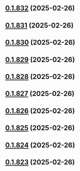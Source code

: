 ## [0.1.832](https://github.com/binary-braids/terraform-oracle/compare/v0.1.831...v0.1.832) (2025-02-26)



## [0.1.831](https://github.com/binary-braids/terraform-oracle/compare/v0.1.830...v0.1.831) (2025-02-26)



## [0.1.830](https://github.com/binary-braids/terraform-oracle/compare/v0.1.829...v0.1.830) (2025-02-26)



## [0.1.829](https://github.com/binary-braids/terraform-oracle/compare/v0.1.828...v0.1.829) (2025-02-26)



## [0.1.828](https://github.com/binary-braids/terraform-oracle/compare/v0.1.827...v0.1.828) (2025-02-26)



## [0.1.827](https://github.com/binary-braids/terraform-oracle/compare/v0.1.826...v0.1.827) (2025-02-26)



## [0.1.826](https://github.com/binary-braids/terraform-oracle/compare/v0.1.825...v0.1.826) (2025-02-26)



## [0.1.825](https://github.com/binary-braids/terraform-oracle/compare/v0.1.824...v0.1.825) (2025-02-26)



## [0.1.824](https://github.com/binary-braids/terraform-oracle/compare/v0.1.823...v0.1.824) (2025-02-26)



## [0.1.823](https://github.com/binary-braids/terraform-oracle/compare/v0.1.822...v0.1.823) (2025-02-26)



